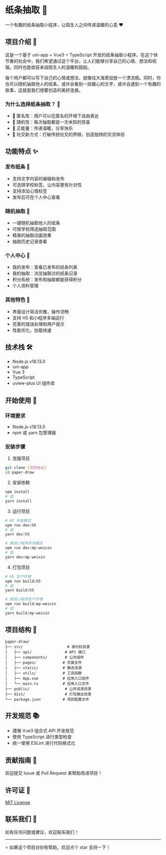 # 纸条抽取 📝

一个有趣的纸条抽取小程序，让陌生人之间传递温暖的心意 ❤️

## 项目介绍 🎯

这是一个基于 uni-app + Vue3 + TypeScript 开发的纸条抽取小程序。在这个快节奏的社会中，我们希望通过这个平台，让人们能够分享自己的心情、想法和祝福，同时也能收获来自陌生人的温暖和鼓励。

每个用户都可以写下自己的心情或想法，就像往大海里投放一个漂流瓶。同时，你也可以随机抽取他人的纸条，或许会看到一段暖心的文字，或许会遇到一个有趣的故事，这就是我们想要创造的美好连接。

### 为什么选择纸条抽取？ 🤔

- 💌 匿名性：用户可以在匿名的环境下自由表达
- 🎯 随机性：每次抽取都是一次未知的惊喜
- 🌈 正能量：传递温暖，分享快乐
- 🤝 社交新方式：打破传统社交的界限，创造独特的交流体验

## 功能特点 ✨

### 发布纸条 📝
- 支持文字内容的编辑和发布
- 可选择学校标签，让内容更有针对性
- 支持添加心情标签
- 发布后可在个人中心查看

### 随机抽取 🎲
- 一键随机抽取他人的纸条
- 可按学校筛选抽取范围
- 精美的抽取动画效果
- 抽取历史记录查看

### 个人中心 👤
- 我的发布：查看已发布的纸条列表
- 我的抽取：浏览抽取过的纸条记录
- 积分系统：发布和抽取都能获得积分
- 个人资料管理

### 其他特色 🌟
- 界面设计简洁优雅，操作流畅
- 支持 H5 和小程序多端运行
- 完善的错误处理和用户提示
- 性能优化，加载快速

## 技术栈 🛠️

- Node.js v18.13.0
- uni-app
- Vue 3
- TypeScript
- uview-plus UI 组件库

## 开始使用 🚀

### 环境要求

- Node.js v18.13.0
- npm 或 yarn 包管理器

### 安装步骤

1. 克隆项目
```bash
git clone [项目地址]
cd paper-draw
```

2. 安装依赖
```bash
npm install
# 或
yarn install
```

3. 运行项目
```bash
# H5 开发模式
npm run dev:h5
# 或
yarn dev:h5

# 微信小程序开发模式
npm run dev:mp-weixin
# 或
yarn dev:mp-weixin
```

4. 打包项目
```bash
# H5 生产环境
npm run build:h5
# 或
yarn build:h5

# 微信小程序生产环境
npm run build:mp-weixin
# 或
yarn build:mp-weixin
```

## 项目结构 📁

```
paper-draw/
├── src/                    # 源代码目录
│   ├── api/               # API 接口
│   ├── components/        # 公共组件
│   ├── pages/            # 页面文件
│   ├── static/           # 静态资源
│   ├── utils/            # 工具函数
│   ├── App.vue           # 应用入口组件
│   └── main.ts           # 应用入口文件
├── public/                # 公共资源目录
├── dist/                  # 打包输出目录
└── package.json          # 项目配置文件
```

## 开发规范 📚

- 遵循 Vue3 组合式 API 开发规范
- 使用 TypeScript 进行类型检查
- 统一使用 ESLint 进行代码格式化

## 贡献指南 🤝

欢迎提交 Issue 或 Pull Request 来帮助改进项目！

## 许可证 📄

[MIT License](LICENSE)

## 联系我们 📧

如有任何问题或建议，欢迎联系我们！

---

⭐️ 如果这个项目对你有帮助，欢迎点个 star 支持一下！ 